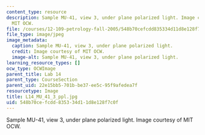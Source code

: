 ```yaml
---
content_type: resource
description: Sample MU-41, view 3, under plane polarized light. Image courtesy of
  MIT OCW.
file: /courses/12-109-petrology-fall-2005/548b70cefcdd835334d11d8e128f7c0f_L14_MU_41_3_ppl.jpg
file_type: image/jpeg
image_metadata:
  caption: Sample MU-41, view 3, under plane polarized light.
  credit: Image courtesy of MIT OCW.
  image-alt: Sample MU-41, view 3, under plane polarized light.
learning_resource_types: []
ocw_type: OCWImage
parent_title: Lab 14
parent_type: CourseSection
parent_uid: 22e15bb5-701b-be37-ee5c-95f9afedea7f
resourcetype: Image
title: L14_MU_41_3_ppl.jpg
uid: 548b70ce-fcdd-8353-34d1-1d8e128f7c0f
---
```

Sample MU-41, view 3, under plane polarized light. Image courtesy of MIT OCW.

